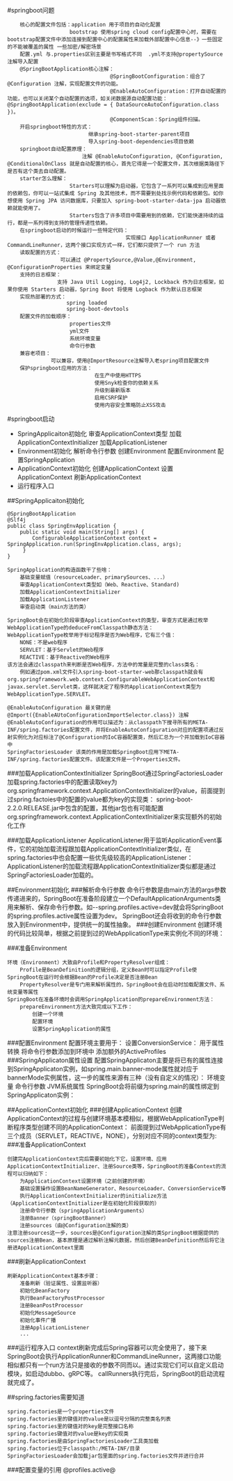 
#springboot问题
```
    核心的配置文件包括：application 用于项目的自动化配置
                    bootstrap 使用spring cloud config配置中心时，需要在bootstrap配置文件中添加连接到配置中心的配置属性来加载外部配置中心信息--》一些固定的不能被覆盖的属性 一些加密/解密场景
    配置.yml 与.properties区别主要是书写格式不同  .yml不支持@propertySource注解导入配置
    @SpringBootApplication核心注解：
                                 @SpringBootConfiguration：组合了 @Configuration 注解，实现配置文件的功能。
                                 @EnableAutoConfiguration：打开自动配置的功能，也可以关闭某个自动配置的选项，如关闭数据源自动配置功能： @SpringBootApplication(exclude = { DataSourceAutoConfiguration.class })。
                                 @ComponentScan：Spring组件扫描。
    开启springboot特性的方式：
                          继承spring-boot-starter-parent项目
                          导入spring-boot-dependencies项目依赖
    springboot自动配置原理：
                        注解 @EnableAutoConfiguration, @Configuration, @ConditionalOnClass 就是自动配置的核心，首先它得是一个配置文件，其次根据类路径下是否有这个类去自动配置。
    starter怎么理解：
                    Starters可以理解为启动器，它包含了一系列可以集成到应用里面的依赖包，你可以一站式集成 Spring 及其他技术，而不需要到处找示例代码和依赖包。如你想使用 Spring JPA 访问数据库，只要加入 spring-boot-starter-data-jpa 启动器依赖就能使用了。
                    Starters包含了许多项目中需要用到的依赖，它们能快速持续的运行，都是一系列得到支持的管理传递性依赖。
    在springboot启动的时候运行一些特定代码：
                                      实现接口 ApplicationRunner 或者 CommandLineRunner，这两个接口实现方式一样，它们都只提供了一个 run 方法
    读取配置的方式：
                 可以通过 @PropertySource,@Value,@Environment, @ConfigurationProperties 来绑定变量
    支持的日志框架：
                支持 Java Util Logging, Log4j2, Lockback 作为日志框架，如果你使用 Starters 启动器，Spring Boot 将使用 Logback 作为默认日志框架
    实现热部署的方式：
                   spring loaded
                   spring-boot-devtools
    配置文件的加载顺序：
                    properties文件
                    yml文件
                    系统环境变量
                    命令行参数
    兼容老项目：
              可以兼容，使用@ImportResource注解导入老spring项目配置文件
    保护springboot应用的方法：
                            在生产中使用HTTPS
                            使用Snyk检查你的依赖关系
                            升级到最新版本
                            启用CSRF保护
                            使用内容安全策略防止XSS攻击
```

#springboot启动
   - SpringApplicaiton初始化
    审查ApplicationContext类型
    加载ApplicationContextInitializer
    加载ApplicationListener
  - Environment初始化
    解析命令行参数
    创建Environment
    配置Environment
    配置SpringApplication
  - ApplicationContext初始化
    创建ApplicationContext
    设置ApplicationContext
    刷新ApplicationContext
  - 运行程序入口

##SpringApplicaiton初始化
```
@SpringBootApplication
@Slf4j
public class SpringEnvApplication {
    public static void main(String[] args) {
        ConfigurableApplicationContext context = SpringApplication.run(SpringEnvApplication.class, args);
     }
}

SpringApplication的构造函数干了些啥：
    基础变量赋值（resourceLoader、primarySources、...）
    审查ApplicationContext类型如（Web、Reactive、Standard)
    加载ApplicationContextInitializer
    加载ApplicationListener
    审查启动类（main方法的类）

SpringBoot会在初始化阶段审查ApplicationContext的类型，审查方式是通过枚举WebApplicationType的deduceFromClasspath静态方法：
WebApplicationType枚举用于标记程序是否为Web程序，它有三个值：
    NONE：不是web程序
    SERVLET：基于Servlet的Web程序
    REACTIVE：基于Reactive的Web程序
该方法会通过classpath来判断是否Web程序，方法中的常量是完整的class类名：
    例如通过pom.xml文件引入spring-boot-starter-web那classpath就会有org.springframework.web.context.ConfigurableWebApplicationContext和javax.servlet.Servlet类，这样就决定了程序的ApplicationContext类型为WebApplicationType.SERVLET。

@EnableAutoConfiguration 最关键的是@Import({EnableAUtoConfigurationImportSelector.class}) 注解
@EnableAutoConfiguration的作用可以描述为：从classpath下搜寻所有的META-INF/spring.factories配置文件，并将EnableAutoConfiguration对应的配置项通过反射实例化为对应标注了@Configuration的IoC容器配置类，然后汇总为一个并加载到IoC容器中
SpringFactoriesLoader 该类的作用是加载SpringBoot应用下META-INF/spring.factories配置文件。该配置文件是一个Properties文件。

```

###加载ApplicationContextInitializer
    SpringBoot通过SpringFactoriesLoader加载spring.factories中的配置读取key为org.springframework.context.ApplicationContextInitializer的value，前面提到过spring.factoies中的配置的value都为key的实现类：
    spring-boot-2.2.0.RELEASE.jar中包含的配置，其他jar包也有可能配置org.springframework.context.ApplicationContextInitializer来实现额外的初始化工作
    
###加载ApplicationListener
    ApplicationListener用于监听ApplicationEvent事件，它的初始加载流程跟加载ApplicationContextInitializer类似，在spring.factories中也会配置一些优先级较高的ApplicationListener：
    ApplicationListener的加载流程跟ApplicationContextInitializer类似都是通过SpringFactoriesLoader加载的。
    
##Environment初始化
###解析命令行参数
    命令行参数是由main方法的args参数传递进来的，SpringBoot在准备阶段建立一个DefaultApplicationArguments类用来解析、保存命令行参数。如--spring.profiles.active=dev就会将SpringBoot的spring.profiles.active属性设置为dev。
    SpringBoot还会将收到的命令行参数放入到Environment中，提供统一的属性抽象。
###创建Environment
    创建环境的代码比较简单，根据之前提到过的WebApplicationType来实例化不同的环境：

###准备Environment
```
环境（Environment）大致由Profile和PropertyResolver组成：
    Profile是BeanDefinition的逻辑分组，定义Bean时可以指定Profile使SpringBoot在运行时会根据Bean的Profile决定是否注册Bean
    PropertyResolver是专门用来解析属性的，SpringBoot会在启动时加载配置文件、系统变量等属性
SpringBoot在准备环境时会调用SpringApplication的prepareEnvironment方法：
    prepareEnvironment方法大致完成以下工作：
        创建一个环境
        配置环境
        设置SpringApplication的属性   
```
###配置Environment
    配置环境主要用于：
        设置ConversionService： 用于属性转换
        将命令行参数添加到环境中
        添加额外的ActiveProfiles
###SpringApplicaton属性设置
    配置SpringApplicaton主要是将已有的属性连接到SpringApplicaton实例，如spring.main.banner-mode属性就对应于bannerMode实例属性，这一步的属性来源有三种（没有自定义的情况）：
        环境变量
        命令行参数
        JVM系统属性
    SpringBoot会将前缀为spring.main的属性绑定到SpringApplicaton实例：

##ApplicationContext初始化
###创建ApplicationContext
    创建ApplicationContext的过程与创建环境基本模相似，根据WebApplicationType判断程序类型创建不同的ApplicationContext：
    前面提到过WebApplicationType有三个成员（SERVLET，REACTIVE，NONE），分别对应不同的context类型为:
###准备ApplicationContext
```
创建完ApplicationContext完后需要初始化下它，设置环境、应用ApplicationContextInitializer、注册Source类等，SpringBoot的准备Context的流程可以归纳如下：
    为ApplicationContext设置环境（之前创建的环境）
    基础设置操作设置BeanNameGenerator、ResourceLoader、ConversionService等
    执行ApplicationContextInitializer的initialize方法（ApplicationContextInitializer是在初始化阶段获取的）
    注册命令行参数（springApplicationArguments）
    注册Banner（springBootBanner）
    注册sources（由@Configuration注解的类）    
注意注册sources这一步，sources是@Configuration注解的类SpringBoot根据提供的sources注册Bean，基本原理是通过解析注解元数据，然后创建BeanDefinition然后将它注册进ApplicationContext里面

```
###刷新ApplicationContext

    刷新ApplicationContext基本步骤：
        准备刷新（验证属性、设置监听器）
        初始化BeanFactory
        执行BeanFactoryPostProcessor
        注册BeanPostProcessor
        初始化MessageSource
        初始化事件广播
        注册ApplicationListener
        ...
###运行程序入口
    context刷新完成后Spring容器可以完全使用了，接下来SpringBoot会执行ApplicationRunner和CommandLineRunner，这两接口功能相似都只有一个run方法只是接收的参数不同而以。通过实现它们可以自定义启动模块，如启动dubbo、gRPC等。
    callRunners执行完后，SpringBoot的启动流程就完成了。

##spring.factories需要知道
```
spring.factories是一个properties文件
spring.factories里的键值对的value是以逗号分隔的完整类名列表
spring.factories里的键值对的key是完整接口名称
spring.factories键值对的value是key的实现类
spring.factories是由SpringFactoriesLoader工具类加载
spring.factories位于classpath:/META-INF/目录
SpringFactoriesLoader会加载jar包里面的spring.factories文件并进行合并
```
###配置变量的引用
 @profiles.active@